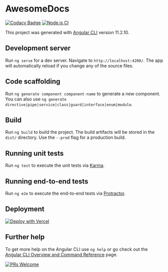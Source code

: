 # AwesomeDocs

[![Codacy Badge](https://api.codacy.com/project/badge/Grade/7e84947b974f4fbfa5f354f94ea2f802)](https://app.codacy.com/gh/shortthirdman/AwesomeDocs?utm_source=github.com&utm_medium=referral&utm_content=shortthirdman/AwesomeDocs&utm_campaign=Badge_Grade_Settings)
[![Node.js CI](https://github.com/shortthirdman/AwesomeDocs/actions/workflows/node.js.yml/badge.svg?event=push)](https://github.com/shortthirdman/AwesomeDocs/actions/workflows/node.js.yml)

This project was generated with [Angular CLI](https://github.com/angular/angular-cli) version 11.2.10.

## Development server

Run `ng serve` for a dev server. Navigate to `http://localhost:4200/`. The app will automatically reload if you change any of the source files.

## Code scaffolding

Run `ng generate component component-name` to generate a new component. You can also use `ng generate directive|pipe|service|class|guard|interface|enum|module`.

## Build

Run `ng build` to build the project. The build artifacts will be stored in the `dist/` directory. Use the `--prod` flag for a production build.

## Running unit tests

Run `ng test` to execute the unit tests via [Karma](https://karma-runner.github.io).

## Running end-to-end tests

Run `ng e2e` to execute the end-to-end tests via [Protractor](http://www.protractortest.org/).

## Deployment

[![Deploy with Vercel](https://vercel.com/button)](https://vercel.com/new/git/external?repository-url=https%3A%2F%2Fgithub.com%2Fshortthirdman%2FAwesomeDocs)

## Further help

To get more help on the Angular CLI use `ng help` or go check out the [Angular CLI Overview and Command Reference](https://angular.io/cli) page.

[![PRs Welcome](https://img.shields.io/badge/PRs-welcome-brightgreen.svg?style=flat-square)](http://makeapullrequest.com)
